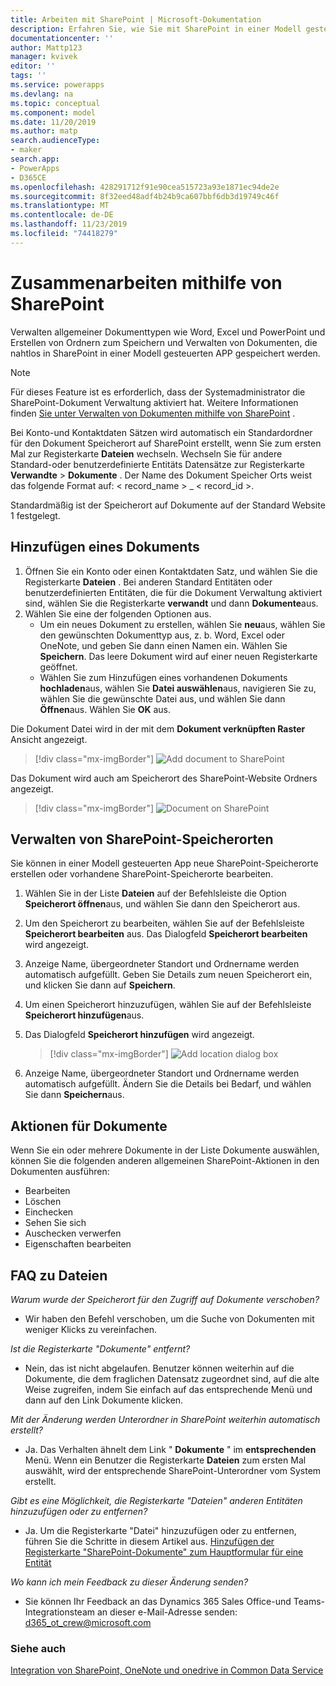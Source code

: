 ```yaml
---
title: Arbeiten mit SharePoint | Microsoft-Dokumentation
description: Erfahren Sie, wie Sie mit SharePoint in einer Modell gesteuerten App zusammenarbeiten.
documentationcenter: ''
author: Mattp123
manager: kvivek
editor: ''
tags: ''
ms.service: powerapps
ms.devlang: na
ms.topic: conceptual
ms.component: model
ms.date: 11/20/2019
ms.author: matp
search.audienceType:
- maker
search.app:
- PowerApps
- D365CE
ms.openlocfilehash: 428291712f91e90cea515723a93e1871ec94de2e
ms.sourcegitcommit: 8f32eed48adf4b24b9ca607bbf6db3d19749c46f
ms.translationtype: MT
ms.contentlocale: de-DE
ms.lasthandoff: 11/23/2019
ms.locfileid: "74418279"
---
```

# <a name="collaborate-using-sharepoint"></a>Zusammenarbeiten mithilfe von SharePoint 

Verwalten allgemeiner Dokumenttypen wie Word, Excel und PowerPoint und Erstellen von Ordnern zum Speichern und Verwalten von Dokumenten, die nahtlos in SharePoint in einer Modell gesteuerten APP gespeichert werden. 

> [!NOTE]
> Für dieses Feature ist es erforderlich, dass der Systemadministrator die SharePoint-Dokument Verwaltung aktiviert hat. Weitere Informationen finden [Sie unter Verwalten von Dokumenten mithilfe von SharePoint](/power-platform/admin/manage-documents-using-sharepoint) .

Bei Konto-und Kontaktdaten Sätzen wird automatisch ein Standardordner für den Dokument Speicherort auf SharePoint erstellt, wenn Sie zum ersten Mal zur Registerkarte **Dateien** wechseln. Wechseln Sie für andere Standard-oder benutzerdefinierte Entitäts Datensätze zur Registerkarte **Verwandte** > **Dokumente** . Der Name des Dokument Speicher Orts weist das folgende Format auf: < record_name > _ < record_id >.

Standardmäßig ist der Speicherort auf Dokumente auf der Standard Website 1 festgelegt.

## <a name="add-a-document"></a>Hinzufügen eines Dokuments
1.  Öffnen Sie ein Konto oder einen Kontaktdaten Satz, und wählen Sie die Registerkarte **Dateien** . Bei anderen Standard Entitäten oder benutzerdefinierten Entitäten, die für die Dokument Verwaltung aktiviert sind, wählen Sie die Registerkarte **verwandt** und dann **Dokumente**aus.
2.  Wählen Sie eine der folgenden Optionen aus. 
    - Um ein neues Dokument zu erstellen, wählen Sie **neu**aus, wählen Sie den gewünschten Dokumenttyp aus, z. b. Word, Excel oder OneNote, und geben Sie dann einen Namen ein. Wählen Sie **Speichern**. Das leere Dokument wird auf einer neuen Registerkarte geöffnet. 
    - Wählen Sie zum Hinzufügen eines vorhandenen Dokuments **hochladen**aus, wählen Sie **Datei auswählen**aus, navigieren Sie zu, wählen Sie die gewünschte Datei aus, und wählen Sie dann **Öffnen**aus. Wählen Sie **OK** aus. 

Die Dokument Datei wird in der mit dem **Dokument verknüpften Raster** Ansicht angezeigt. 

> [!div class="mx-imgBorder"] 
> ![](media/add-doc-sharepoint.png "Add document to SharePoint")

Das Dokument wird auch am Speicherort des SharePoint-Website Ordners angezeigt. 

> [!div class="mx-imgBorder"] 
> ![](media/doc-on-sharepoint.png "Document on SharePoint")

## <a name="manage-sharepoint-locations"></a>Verwalten von SharePoint-Speicherorten
Sie können in einer Modell gesteuerten App neue SharePoint-Speicherorte erstellen oder vorhandene SharePoint-Speicherorte bearbeiten.

1. Wählen Sie in der Liste **Dateien** auf der Befehlsleiste die Option **Speicherort öffnen**aus, und wählen Sie dann den Speicherort aus.
2. Um den Speicherort zu bearbeiten, wählen Sie auf der Befehlsleiste **Speicherort <location name>bearbeiten** aus.
Das Dialogfeld **Speicherort bearbeiten** wird angezeigt.
3. Anzeige Name, übergeordneter Standort und Ordnername werden automatisch aufgefüllt. Geben Sie Details zum neuen Speicherort ein, und klicken Sie dann auf **Speichern**.
4. Um einen Speicherort hinzuzufügen, wählen Sie auf der Befehlsleiste **Speicherort hinzufügen**aus.
5. Das Dialogfeld **Speicherort hinzufügen** wird angezeigt.

    > [!div class="mx-imgBorder"] 
    > ![](media/add-location-dialog-box.png "Add location dialog box")
6. Anzeige Name, übergeordneter Standort und Ordnername werden automatisch aufgefüllt. Ändern Sie die Details bei Bedarf, und wählen Sie dann **Speichern**aus.

## <a name="actions-on-documents"></a>Aktionen für Dokumente
Wenn Sie ein oder mehrere Dokumente in der Liste Dokumente auswählen, können Sie die folgenden anderen allgemeinen SharePoint-Aktionen in den Dokumenten ausführen:
- Bearbeiten
- Löschen
- Einchecken
- Sehen Sie sich
- Auschecken verwerfen
- Eigenschaften bearbeiten

## <a name="files-tab-faq"></a>FAQ zu Dateien
*Warum wurde der Speicherort für den Zugriff auf Dokumente verschoben?* 
- Wir haben den Befehl verschoben, um die Suche von Dokumenten mit weniger Klicks zu vereinfachen.

*Ist die Registerkarte "Dokumente" entfernt?*
- Nein, das ist nicht abgelaufen. Benutzer können weiterhin auf die Dokumente, die dem fraglichen Datensatz zugeordnet sind, auf die alte Weise zugreifen, indem Sie einfach auf das entsprechende Menü und dann auf den Link Dokumente klicken.

*Mit der Änderung werden Unterordner in SharePoint weiterhin automatisch erstellt?*
- Ja. Das Verhalten ähnelt dem Link " **Dokumente** " im **entsprechenden** Menü. Wenn ein Benutzer die Registerkarte **Dateien** zum ersten Mal auswählt, wird der entsprechende SharePoint-Unterordner vom System erstellt. 

*Gibt es eine Möglichkeit, die Registerkarte "Dateien" anderen Entitäten hinzuzufügen oder zu entfernen?*
- Ja. Um die Registerkarte "Datei" hinzuzufügen oder zu entfernen, führen Sie die Schritte in diesem Artikel aus. [Hinzufügen der Registerkarte "SharePoint-Dokumente" zum Hauptformular für eine Entität](../maker/model-driven-apps/add-documents-tab-entity-main-form.md)  

*Wo kann ich mein Feedback zu dieser Änderung senden?*
- Sie können Ihr Feedback an das Dynamics 365 Sales Office-und Teams-Integrationsteam an dieser e-Mail-Adresse senden: d365_ot_crew@microsoft.com

### <a name="see-also"></a>Siehe auch
[Integration von SharePoint, OneNote und onedrive in Common Data Service](../maker/common-data-service/sharepoint-onedrive-onenote-intro.md)